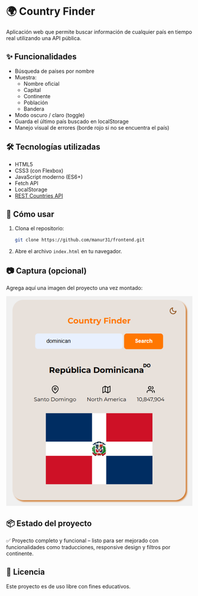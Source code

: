 
# 🌍 Country Finder

Aplicación web que permite buscar información de cualquier país en tiempo real utilizando una API pública.

## ✨ Funcionalidades

- Búsqueda de países por nombre
- Muestra:
  - Nombre oficial
  - Capital
  - Continente
  - Población
  - Bandera
- Modo oscuro / claro (toggle)
- Guarda el último país buscado en localStorage
- Manejo visual de errores (borde rojo si no se encuentra el país)

## 🛠️ Tecnologías utilizadas

- HTML5
- CSS3 (con Flexbox)
- JavaScript moderno (ES6+)
- Fetch API
- LocalStorage
- [REST Countries API](https://restcountries.com/)

## 🚀 Cómo usar

1. Clona el repositorio:
   ```bash
   git clone https://github.com/manur31/frontend.git
   ```
2. Abre el archivo `index.html` en tu navegador.

## 📷 Captura (opcional)

Agrega aquí una imagen del proyecto una vez montado:

![Captura del proyecto](./img/country-finder.png)

## 📦 Estado del proyecto

✅ Proyecto completo y funcional – listo para ser mejorado con funcionalidades como traducciones, responsive design y filtros por continente.

## 📄 Licencia

Este proyecto es de uso libre con fines educativos.
